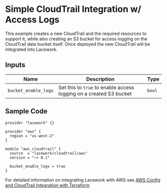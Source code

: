 # Simple CloudTrail Integration w/ Access Logs

This example creates a new CloudTrail and the required resources to support it, while also creating an S3 bucket for access logging on the CloudTrail data bucket itself. Once deployed the new CloudTrail will be integrated into Lacework.

## Inputs

| Name                 | Description                                                        | Type   |
| -------------------- | ------------------------------------------------------------------ | ------ |
| `bucket_enable_logs` | Set this to `true` to enable access logging on a created S3 bucket | `bool` |

## Sample Code

```hcl
provider "lacework" {}

provider "aws" {
  region = "us-west-2"
}

module "aws_cloudtrail" {
  source  = "lacework/cloudtrail/aws"
  version = "~> 0.1"

  bucket_enable_logs = true
}
```

For detailed information on integrating Lacework with AWS see [AWS Config and CloudTrail Integration with Terraform](https://support.lacework.com/hc/en-us/articles/360057092034-AWS-Config-and-CloudTrail-Integration-with-Terraform)
